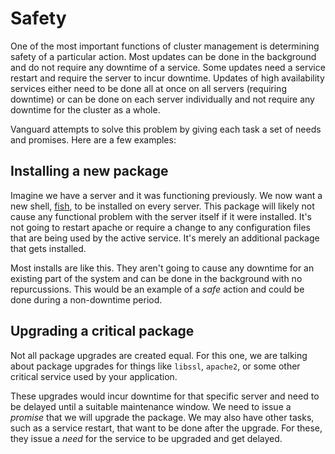 Safety
======
One of the most important functions of cluster management is determining
safety of a particular action. Most updates can be done in the
background and do not require any downtime of a service. Some updates
need a service restart and require the server to incur downtime. Updates
of high availability services either need to be done all at once on all
servers (requiring downtime) or can be done on each server individually
and not require any downtime for the cluster as a whole.

Vanguard attempts to solve this problem by giving each task a set of
needs and promises. Here are a few examples:

Installing a new package
------------------------
Imagine we have a server and it was functioning previously. We now want
a new shell, [fish](https://github.com/fish/fish), to be installed on
every server. This package will likely not cause any functional problem
with the server itself if it were installed. It's not going to restart
apache or require a change to any configuration files that are being
used by the active service. It's merely an additional package that gets
installed.

Most installs are like this. They aren't going to cause any downtime for
an existing part of the system and can be done in the background with no
repurcussions. This would be an example of a *safe* action and could be
done during a non-downtime period.

Upgrading a critical package
----------------------------
Not all package upgrades are created equal. For this one, we are talking
about package upgrades for things like `libssl`, `apache2`, or some
other critical service used by your application.

These upgrades would incur downtime for that specific server and need to
be delayed until a suitable maintenance window. We need to issue a
*promise* that we will upgrade the package. We may also have other
tasks, such as a service restart, that want to be done after the
upgrade. For these, they issue a *need* for the service to be upgraded
and get delayed.
